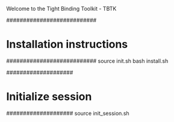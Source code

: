 Welcome to the Tight Binding Toolkit - TBTK

###########################
# Installation instructions
###########################
source init.sh
bash install.sh

####################
# Initialize session
####################
source init_session.sh
